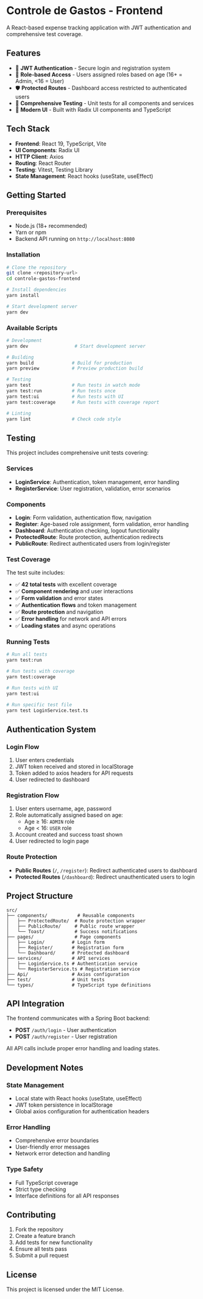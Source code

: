 # Controle de Gastos - Frontend

A React-based expense tracking application with JWT authentication and comprehensive test coverage.

## Features

- 🔐 **JWT Authentication** - Secure login and registration system
- 👥 **Role-based Access** - Users assigned roles based on age (16+ = Admin, <16 = User)
- 🛡️ **Protected Routes** - Dashboard access restricted to authenticated users
- 🧪 **Comprehensive Testing** - Unit tests for all components and services
- 🎨 **Modern UI** - Built with Radix UI components and TypeScript

## Tech Stack

- **Frontend**: React 19, TypeScript, Vite
- **UI Components**: Radix UI
- **HTTP Client**: Axios
- **Routing**: React Router
- **Testing**: Vitest, Testing Library
- **State Management**: React hooks (useState, useEffect)

## Getting Started

### Prerequisites

- Node.js (18+ recommended)
- Yarn or npm
- Backend API running on `http://localhost:8080`

### Installation

```bash
# Clone the repository
git clone <repository-url>
cd controle-gastos-frontend

# Install dependencies
yarn install

# Start development server
yarn dev
```

### Available Scripts

```bash
# Development
yarn dev                 # Start development server

# Building
yarn build              # Build for production
yarn preview            # Preview production build

# Testing
yarn test               # Run tests in watch mode
yarn test:run           # Run tests once
yarn test:ui            # Run tests with UI
yarn test:coverage      # Run tests with coverage report

# Linting
yarn lint               # Check code style
```

## Testing

This project includes comprehensive unit tests covering:

### Services

- **LoginService**: Authentication, token management, error handling
- **RegisterService**: User registration, validation, error scenarios

### Components

- **Login**: Form validation, authentication flow, navigation
- **Register**: Age-based role assignment, form validation, error handling
- **Dashboard**: Authentication checking, logout functionality
- **ProtectedRoute**: Route protection, authentication redirects
- **PublicRoute**: Redirect authenticated users from login/register

### Test Coverage

The test suite includes:

- ✅ **42 total tests** with excellent coverage
- ✅ **Component rendering** and user interactions
- ✅ **Form validation** and error states
- ✅ **Authentication flows** and token management
- ✅ **Route protection** and navigation
- ✅ **Error handling** for network and API errors
- ✅ **Loading states** and async operations

### Running Tests

```bash
# Run all tests
yarn test:run

# Run tests with coverage
yarn test:coverage

# Run tests with UI
yarn test:ui

# Run specific test file
yarn test LoginService.test.ts
```

## Authentication System

### Login Flow

1. User enters credentials
2. JWT token received and stored in localStorage
3. Token added to axios headers for API requests
4. User redirected to dashboard

### Registration Flow

1. User enters username, age, password
2. Role automatically assigned based on age:
   - Age ≥ 16: `ADMIN` role
   - Age < 16: `USER` role
3. Account created and success toast shown
4. User redirected to login page

### Route Protection

- **Public Routes** (`/`, `/register`): Redirect authenticated users to dashboard
- **Protected Routes** (`/dashboard`): Redirect unauthenticated users to login

## Project Structure

```
src/
├── components/           # Reusable components
│   ├── ProtectedRoute/  # Route protection wrapper
│   ├── PublicRoute/     # Public route wrapper
│   └── Toast/           # Success notifications
├── pages/               # Page components
│   ├── Login/          # Login form
│   ├── Register/       # Registration form
│   └── Dashboard/      # Protected dashboard
├── services/           # API services
│   ├── LoginService.ts # Authentication service
│   └── RegisterService.ts # Registration service
├── Api/                # Axios configuration
├── test/               # Unit tests
└── types/              # TypeScript type definitions
```

## API Integration

The frontend communicates with a Spring Boot backend:

- **POST** `/auth/login` - User authentication
- **POST** `/auth/register` - User registration

All API calls include proper error handling and loading states.

## Development Notes

### State Management

- Local state with React hooks (useState, useEffect)
- JWT token persistence in localStorage
- Global axios configuration for authentication headers

### Error Handling

- Comprehensive error boundaries
- User-friendly error messages
- Network error detection and handling

### Type Safety

- Full TypeScript coverage
- Strict type checking
- Interface definitions for all API responses

## Contributing

1. Fork the repository
2. Create a feature branch
3. Add tests for new functionality
4. Ensure all tests pass
5. Submit a pull request

## License

This project is licensed under the MIT License.
